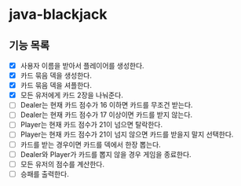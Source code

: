 # java-blackjack
## 기능 목록
- [x] 사용자 이름을 받아서 플레이어를 생성한다.
- [x] 카드 묶음 덱을 생성한다.
- [x] 카드 묶음 덱을 셔플한다.
- [x] 모든 유저에게 카드 2장을 나눠준다.
- [ ] Dealer는 현재 카드 점수가 16 이하면 카드를 무조건 받는다.
- [ ] Dealer는 현재 카드 점수가 17 이상이면 카드를 받지 않는다.
- [ ] Player는 현재 카드 점수가 21이 넘으면 탈락한다.
- [ ] Player는 현재 카드 점수가 21이 넘지 않으면 카드를 받을지 말지 선택한다.
- [ ] 카드를 받는 경우이면 카드를 덱에서 한장 뽑는다.
- [ ] Dealer와 Player가 카드를 뽑지 않을 경우 게임을 종료한다.
- [ ] 모든 유저의 점수를 계산한다.
- [ ] 승패를 출력한다.